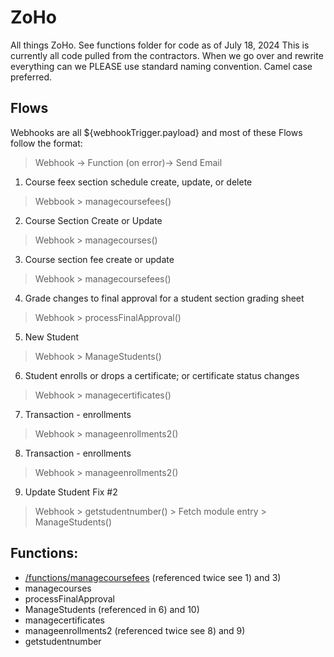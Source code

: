 # ZoHo
All things ZoHo. See functions folder for code as of July 18, 2024
This is currently all code pulled from the contractors. When we go over and rewrite everything can we PLEASE use standard naming convention. Camel case preferred. 

## Flows
Webhooks are all ${webhookTrigger.payload} and most of these Flows follow the format:
> Webhook -> Function (on error)-> Send Email 

1) Course feex section schedule create, update, or delete
> Webbook > managecoursefees()

2) Course Section Create or Update
> Webhook > managecourses()

3) Course section fee create or update
> Webhook > managecoursefees()

4) Grade changes to final approval for a student section grading sheet
> Webhook > processFinalApproval()

5) New Student
> Webhook > ManageStudents()
   
6) Student enrolls or drops a certificate; or certificate status changes
> Webhook > managecertificates()

7) Transaction - enrollments
> Webhook > manageenrollments2()

8) Transaction - enrollments
> Webhook > manageenrollments2()

9) Update Student Fix #2
> Webhook > getstudentnumber() > Fetch module entry > ManageStudents()

## Functions:
- [/functions/managecoursefees](managecoursefees) (referenced twice see 1) and 3)
- managecourses
- processFinalApproval 
- ManageStudents (referenced in 6) and 10) 
- managecertificates
- manageenrollments2 (referenced twice see 8) and 9) 
- getstudentnumber
